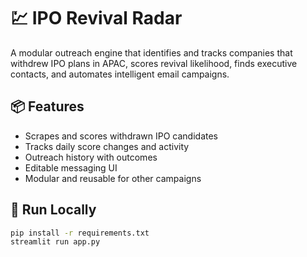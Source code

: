 # 💹 IPO Revival Radar

A modular outreach engine that identifies and tracks companies that withdrew IPO plans in APAC, scores revival likelihood, finds executive contacts, and automates intelligent email campaigns.

## 📦 Features

- Scrapes and scores withdrawn IPO candidates
- Tracks daily score changes and activity
- Outreach history with outcomes
- Editable messaging UI
- Modular and reusable for other campaigns

## 🧪 Run Locally

```bash
pip install -r requirements.txt
streamlit run app.py